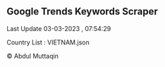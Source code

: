 

## Google Trends Keywords Scraper 
 
Last Update 03-03-2023 , 07:54:29

Country List :
VIETNAM.json



© Abdul Muttaqin 
